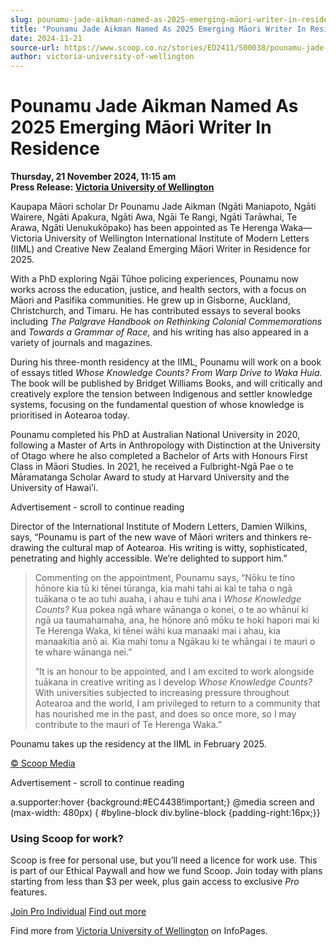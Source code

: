 ```yaml
---
slug: pounamu-jade-aikman-named-as-2025-emerging-māori-writer-in-residence
title: "Pounamu Jade Aikman Named As 2025 Emerging Māori Writer In Residence"
date: 2024-11-21
source-url: https://www.scoop.co.nz/stories/ED2411/S00038/pounamu-jade-aikman-named-as-2025-emerging-maori-writer-in-residence.htm
author: victoria-university-of-wellington
---
```

Pounamu Jade Aikman Named As 2025 Emerging Māori Writer In Residence
====================================================================

**Thursday, 21 November 2024, 11:15 am**  
**Press Release: [Victoria University of Wellington](https://info.scoop.co.nz/Victoria_University_of_Wellington)**

Kaupapa Māori scholar Dr Pounamu Jade Aikman (Ngāti Maniapoto, Ngāti Wairere, Ngāti Apakura, Ngāti Awa, Ngāi Te Rangi, Ngāti Tarāwhai, Te Arawa, Ngāti Uenukukōpako) has been appointed as Te Herenga Waka—Victoria University of Wellington International Institute of Modern Letters (IIML) and Creative New Zealand Emerging Māori Writer in Residence for 2025.

With a PhD exploring Ngāi Tūhoe policing experiences, Pounamu now works across the education, justice, and health sectors, with a focus on Māori and Pasifika communities. He grew up in Gisborne, Auckland, Christchurch, and Timaru. He has contributed essays to several books including _The Palgrave Handbook on Rethinking Colonial Commemorations_ and _Towards a Grammar of Race,_ and his writing has also appeared in a variety of journals and magazines.

During his three-month residency at the IIML, Pounamu will work on a book of essays titled _Whose Knowledge Counts? From Warp Drive to Waka Huia._ The book will be published by Bridget Williams Books, and will critically and creatively explore the tension between Indigenous and settler knowledge systems, focusing on the fundamental question of whose knowledge is prioritised in Aotearoa today.

Pounamu completed his PhD at Australian National University in 2020, following a Master of Arts in Anthropology with Distinction at the University of Otago where he also completed a Bachelor of Arts with Honours First Class in Māori Studies. In 2021, he received a Fulbright-Ngā Pae o te Māramatanga Scholar Award to study at Harvard University and the University of Hawai’i.

Advertisement - scroll to continue reading





Director of the International Institute of Modern Letters, Damien Wilkins, says, “Pounamu is part of the new wave of Māori writers and thinkers re-drawing the cultural map of Aotearoa. His writing is witty, sophisticated, penetrating and highly accessible. We’re delighted to support him.”

> Commenting on the appointment, Pounamu says, “Nōku te tino hōnore kia tū ki tēnei tūranga, kia mahi tahi ai kai te taha o ngā tuākana o te ao tuhi auaha, i ahau e tuhi ana i _Whose Knowledge Counts?_ Kua pokea ngā whare wānanga o konei, o te ao whānui ki ngā ua taumahamaha, ana, he hōnore anō mōku te hoki hapori mai ki Te Herenga Waka, ki tēnei wāhi kua manaaki mai i ahau, kia manaakitia anō ai. Kia mahi tonu a Ngākau ki te whāngai i te mauri o te whare wānanga nei.”
> 
> “It is an honour to be appointed, and I am excited to work alongside tuākana in creative writing as I develop _Whose Knowledge Counts?_ With universities subjected to increasing pressure throughout Aotearoa and the world, I am privileged to return to a community that has nourished me in the past, and does so once more, so I may contribute to the mauri of Te Herenga Waka.”

Pounamu takes up the residency at the IIML in February 2025.

[© Scoop Media](http://www.scoop.co.nz/about/terms.html)  

Advertisement - scroll to continue reading



a.supporter:hover {background:#EC4438!important;} @media screen and (max-width: 480px) { #byline-block div.byline-block {padding-right:16px;}}

### Using Scoop for work?

Scoop is free for personal use, but you’ll need a licence for work use. This is part of our Ethical Paywall and how we fund Scoop. Join today with plans starting from less than $3 per week, plus gain access to exclusive _Pro_ features.  
  
[Join Pro Individual](https://pro.scoop.co.nz/Individual/?from=ProIn24) [Find out more](https://pro.scoop.co.nz/using-scoop-for-work/?from=ProIn24)

Find more from [Victoria University of Wellington](https://info.scoop.co.nz/Victoria_University_of_Wellington) on InfoPages.